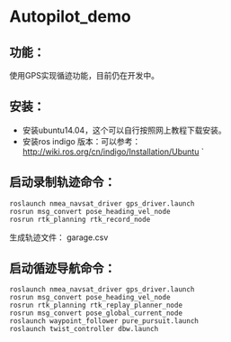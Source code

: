 # Autopilot_demo
## 功能：
使用GPS实现循迹功能，目前仍在开发中。

## 安装：
 * 安装ubuntu14.04，这个可以自行按照网上教程下载安装。
 * 安装ros indigo 版本：可以参考：http://wiki.ros.org/cn/indigo/Installation/Ubuntu
`


## 启动录制轨迹命令：
```
roslaunch nmea_navsat_driver gps_driver.launch
rosrun msg_convert pose_heading_vel_node
rosrun rtk_planning rtk_record_node
```
生成轨迹文件： garage.csv

## 启动循迹导航命令：
```
roslaunch nmea_navsat_driver gps_driver.launch
rosrun msg_convert pose_heading_vel_node
rosrun rtk_planning rtk_replay_planner_node
rosrun msg_convert pose_global_current_node
roslaunch waypoint_follower pure_pursuit.launch
roslaunch twist_controller dbw.launch
```
